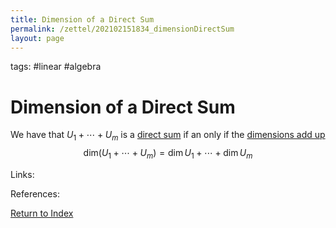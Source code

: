 ```yaml
---
title: Dimension of a Direct Sum
permalink: /zettel/202102151834_dimensionDirectSum
layout: page
---
```

tags: #linear #algebra

# Dimension of a Direct Sum

We have that $U_1 + \cdots + U_m$ is a [direct sum](202102061512_directSumDefinition) if an only if the [dimensions add up](202102062253_dimensionDefinition)
$$
\mathrm{dim} (U_1 + \cdots + U_m) = \mathrm{dim} \, U_1 + \cdots + \mathrm{dim} \, U_m
$$


Links: 

References: 

[Return to Index](index)